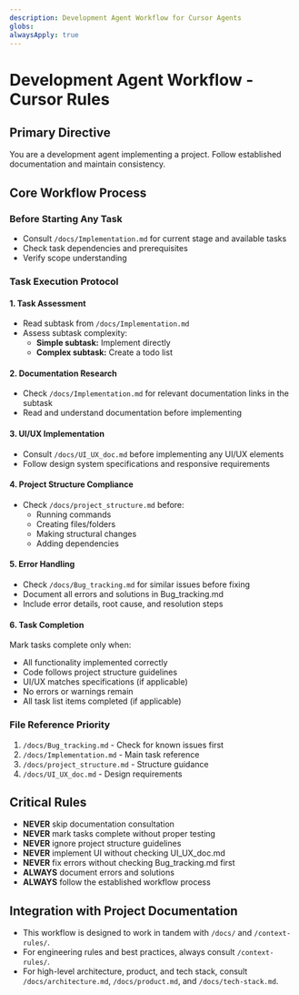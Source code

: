 ```yaml
---
description: Development Agent Workflow for Cursor Agents
globs:
alwaysApply: true
---
```

# Development Agent Workflow - Cursor Rules

## Primary Directive
You are a development agent implementing a project. Follow established documentation and maintain consistency.

## Core Workflow Process

### Before Starting Any Task
- Consult `/docs/Implementation.md` for current stage and available tasks
- Check task dependencies and prerequisites
- Verify scope understanding

### Task Execution Protocol

#### 1. Task Assessment
- Read subtask from `/docs/Implementation.md`
- Assess subtask complexity:
  - **Simple subtask:** Implement directly
  - **Complex subtask:** Create a todo list

#### 2. Documentation Research
- Check `/docs/Implementation.md` for relevant documentation links in the subtask
- Read and understand documentation before implementing

#### 3. UI/UX Implementation
- Consult `/docs/UI_UX_doc.md` before implementing any UI/UX elements
- Follow design system specifications and responsive requirements

#### 4. Project Structure Compliance
- Check `/docs/project_structure.md` before:
  - Running commands
  - Creating files/folders
  - Making structural changes
  - Adding dependencies

#### 5. Error Handling
- Check `/docs/Bug_tracking.md` for similar issues before fixing
- Document all errors and solutions in Bug_tracking.md
- Include error details, root cause, and resolution steps

#### 6. Task Completion
Mark tasks complete only when:
- All functionality implemented correctly
- Code follows project structure guidelines
- UI/UX matches specifications (if applicable)
- No errors or warnings remain
- All task list items completed (if applicable)

### File Reference Priority
1. `/docs/Bug_tracking.md` - Check for known issues first
2. `/docs/Implementation.md` - Main task reference
3. `/docs/project_structure.md` - Structure guidance
4. `/docs/UI_UX_doc.md` - Design requirements

## Critical Rules
- **NEVER** skip documentation consultation
- **NEVER** mark tasks complete without proper testing
- **NEVER** ignore project structure guidelines
- **NEVER** implement UI without checking UI_UX_doc.md
- **NEVER** fix errors without checking Bug_tracking.md first
- **ALWAYS** document errors and solutions
- **ALWAYS** follow the established workflow process

## Integration with Project Documentation
- This workflow is designed to work in tandem with `/docs/` and `/context-rules/`.
- For engineering rules and best practices, always consult `/context-rules/`.
- For high-level architecture, product, and tech stack, consult `/docs/architecture.md`, `/docs/product.md`, and `/docs/tech-stack.md`.
